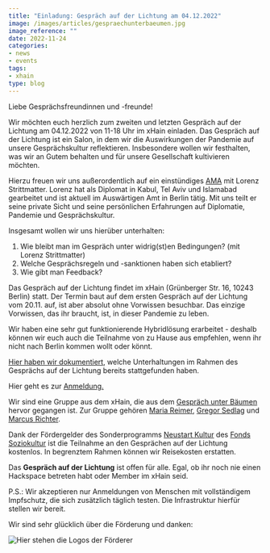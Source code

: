 ```yaml
---
title: "Einladung: Gespräch auf der Lichtung am 04.12.2022"
image: /images/articles/gespraechunterbaeumen.jpg
image_reference: ""
date: 2022-11-24
categories:
- news
- events
tags:
- xhain
type: blog
---
```


Liebe Gesprächsfreundinnen und -freunde!

Wir möchten euch herzlich zum zweiten und letzten Gespräch auf der Lichtung am 04.12.2022 von 11-18 Uhr im xHain einladen. Das Gespräch auf der Lichtung ist ein Salon, in dem wir die Auswirkungen der Pandemie auf unsere Gesprächskultur reflektieren. Insbesondere wollen wir festhalten, was wir an Gutem behalten und für unsere Gesellschaft kultivieren möchten.

Hierzu freuen wir uns außerordentlich auf ein einstündiges [AMA](https://en.wikipedia.org/wiki/R/IAmA) mit Lorenz Strittmatter. Lorenz hat als Diplomat in Kabul, Tel Aviv und Islamabad gearbeitet und ist aktuell im Auswärtigen Amt in Berlin tätig. Mit uns teilt er seine private Sicht und seine persönlichen Erfahrungen auf Diplomatie, Pandemie und Gesprächskultur. 

Insgesamt wollen wir uns hierüber unterhalten:
1. Wie bleibt man im Gespräch unter widrig(st)en Bedingungen? (mit Lorenz Strittmatter)
2. Welche Gesprächsregeln und -sanktionen haben sich etabliert?
3. Wie gibt man Feedback?

Das Gespräch auf der Lichtung findet im xHain (Grünberger Str. 16, 10243 Berlin) statt. Der Termin baut auf dem ersten Gespräch auf der Lichtung vom 20.11. auf, ist aber absolut ohne Vorwissen besuchbar. Das einzige Vorwissen, das ihr braucht, ist, in dieser Pandemie zu leben. 

Wir haben eine sehr gut funktionierende Hybridlösung erarbeitet - deshalb können wir euch auch die Teilnahme von zu Hause aus empfehlen, wenn ihr nicht nach Berlin kommen wollt oder könnt.

[Hier haben wir dokumentiert](https://wiki.x-hain.de/en/Events/Gespr%C3%A4ch-auf-der-Lichtung), welche Unterhaltungen im Rahmen des Gesprächs auf der Lichtung bereits stattgefunden haben.

Hier geht es zur [Anmeldung.](https://files.x-hain.de/apps/forms/YCooT9AfZCFcWSz7)

Wir sind eine Gruppe aus dem xHain, die aus dem [Gespräch unter Bäumen](https://wiki.x-hain.de/de/Events/Gespr%C3%A4chunterB%C3%A4umen) hervor gegangen ist. Zur Gruppe gehören [Maria Reimer](https://www.linkedin.com/in/maria-reimer/), [Gregor Sedlag](https://twitter.com/gregorsedlag) und [Marcus Richter](https://de.wikipedia.org/wiki/Marcus_Richter_(Moderator)). 

Dank der Fördergelder des Sonderprogramms [Neustart Kultur](https://www.fonds-soziokultur.de/gefoerderte-projekte/sonderprogramm-neustart-kultur.html) des [Fonds Soziokultur](https://www.fonds-soziokultur.de/) ist die Teilnahme an den Gesprächen auf der Lichtung kostenlos. In begrenztem Rahmen können wir Reisekosten erstatten.

Das **Gespräch auf der Lichtung** ist offen für alle. Egal, ob ihr noch nie einen Hackspace betreten habt oder Member im xHain seid. 

P.S.: Wir akzeptieren nur Anmeldungen von Menschen mit vollständigem Impfschutz, die sich zusätzlich täglich testen. Die Infrastruktur hierfür stellen wir bereit.

Wir sind sehr glücklich über die Förderung und danken:

![Hier stehen die Logos der Förderer](/images/articles/logopaket3.png)
